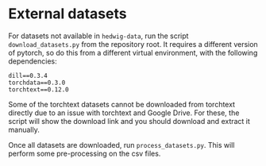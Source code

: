 # External datasets
For datasets not available in `hedwig-data`, run the script `download_datasets.py` from the
repository root. It requires a different version of pytorch, so do this from a different virtual
environment, with the following dependencies:

```
dill==0.3.4
torchdata==0.3.0
torchtext==0.12.0
```

Some of the torchtext datasets cannot be downloaded from torchtext directly due to
an issue with torchtext and Google Drive. For these, the script will show the download
link and you should download and extract it manually.

Once all datasets are downloaded, run `process_datasets.py`. This will perform some
pre-processing on the csv files.
